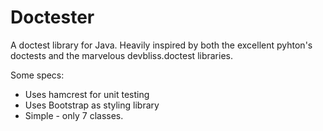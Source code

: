 Doctester
=========

A doctest library for Java. Heavily inspired by both the excellent pyhton's doctests 
and the marvelous devbliss.doctest libraries.

Some specs:

 * Uses hamcrest for unit testing
 * Uses Bootstrap as styling library
 * Simple - only 7 classes.